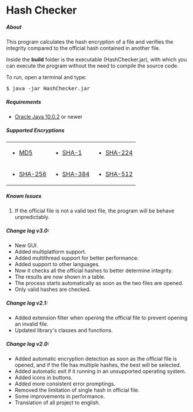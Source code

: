 <h1>Hash Checker</h1>

<h5>About</h5>
<p>This program calculates the hash encryption of a file and verifies the integrity compared to the official hash contained in another file.</p>
<p>Inside the <b>build</b> folder is the executable (HashChecker.jar), with which you can execute the program without the need to compile the source code.</p>

<p>To run, open a terminal and type:<p>
<pre>$ java -jar HashChecker.jar</pre>

<h5>Requirements</h5>
<ul>
    <li><a href="http://www.oracle.com/technetwork/java/javase/downloads/jre10-downloads-4417026.html">Oracle Java 10.0.2</a> or newer</li>
</ul>

<h5>Supported Encryptions</h5>
<table>
  <tr>
    <td><ul><li><a href="https://en.wikipedia.org/wiki/MD5">MD5</a></li></ul></td>
    <td><ul><li><a href="https://en.wikipedia.org/wiki/SHA-1">SHA-1</a></li></ul></td>
    <td><ul><li><a href="https://en.wikipedia.org/wiki/SHA-2">SHA-224</a></li></ul></td>
  </tr>
  <tr>
    <td><ul><li><a href="https://en.wikipedia.org/wiki/SHA-2">SHA-256</a></li></ul></td>
    <td><ul><li><a href="https://en.wikipedia.org/wiki/SHA-2">SHA-384</a></li></ul></td>
    <td><ul><li><a href="https://en.wikipedia.org/wiki/SHA-2">SHA-512</a></li></ul></td>
  </tr>
</table>

<h5>Known Issues</h5>
<ol>
    <li>If the official file is not a valid text file, the program will be behave unpredictably.</li>
</ol>

<h5>Change log v3.0:</h5>
<ul>
    <li>New GUI.</li>
    <li>Added multiplatform support.</li>
    <li>Added multithread support for better performance.</li>
    <li>Added support to other languages.</li>
    <li>Now it checks all the official hashes to better determine integrity.</li>
    <li>The results are now shown in a table.</li>
    <li>The process starts automatically as soon as the two files are opened.</li>
    <li>Only valid hashes are checked.</li>
</ul>

<h5>Change log v2.1:</h5>
<ul>
    <li>Added extension filter when opening the official file to prevent opening an invalid file.</li>
    <li>Updated library's classes and functions.</li>
</ul>

<h5>Change log v2.0:</h5>
<ul>
    <li>Added automatic encryption detection as soon as the official file is opened, and if the file has multiple hashes, the best will be selected.</li>
    <li>Added automatic exit if it running in an unsupported operating system.</li>
    <li>Added icons in buttons.</li>
    <li>Added more consistent error promptings.</li>
    <li>Removed the limitation of single hash in official file.</li>
    <li>Some improvements in performance.</li>
    <li>Translation of all project to english.</li>
</ul>
